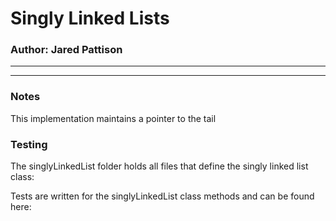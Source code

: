 Singly Linked Lists
=================================================


### Author: Jared Pattison
--- 

---
### Notes
This implementation maintains a pointer to the tail

### Testing

The singlyLinkedList folder holds all files that define the singly linked list class:

Tests are written for the singlyLinkedList class methods and can be found here: